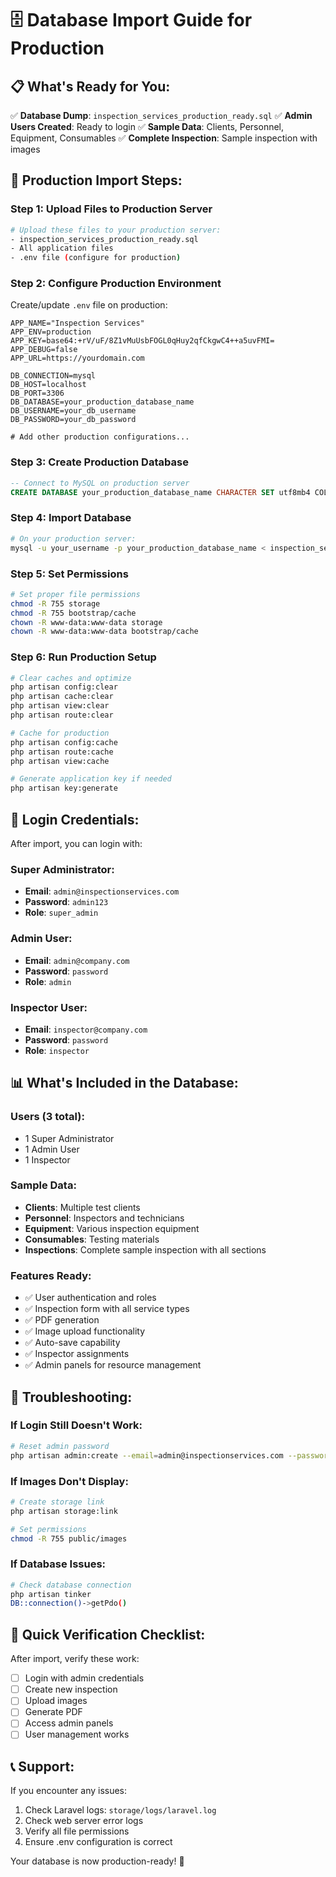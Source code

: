 # 🗄️ Database Import Guide for Production

## 📋 What's Ready for You:

✅ **Database Dump**: `inspection_services_production_ready.sql`
✅ **Admin Users Created**: Ready to login
✅ **Sample Data**: Clients, Personnel, Equipment, Consumables
✅ **Complete Inspection**: Sample inspection with images

## 🚀 Production Import Steps:

### Step 1: Upload Files to Production Server

```bash
# Upload these files to your production server:
- inspection_services_production_ready.sql
- All application files
- .env file (configure for production)
```

### Step 2: Configure Production Environment

Create/update `.env` file on production:

```env
APP_NAME="Inspection Services"
APP_ENV=production
APP_KEY=base64:+rV/uF/8Z1vMuUsbFOGL0qHuy2qfCkgwC4++a5uvFMI=
APP_DEBUG=false
APP_URL=https://yourdomain.com

DB_CONNECTION=mysql
DB_HOST=localhost
DB_PORT=3306
DB_DATABASE=your_production_database_name
DB_USERNAME=your_db_username
DB_PASSWORD=your_db_password

# Add other production configurations...
```

### Step 3: Create Production Database

```sql
-- Connect to MySQL on production server
CREATE DATABASE your_production_database_name CHARACTER SET utf8mb4 COLLATE utf8mb4_unicode_ci;
```

### Step 4: Import Database

```bash
# On your production server:
mysql -u your_username -p your_production_database_name < inspection_services_production_ready.sql
```

### Step 5: Set Permissions

```bash
# Set proper file permissions
chmod -R 755 storage
chmod -R 755 bootstrap/cache
chown -R www-data:www-data storage
chown -R www-data:www-data bootstrap/cache
```

### Step 6: Run Production Setup

```bash
# Clear caches and optimize
php artisan config:clear
php artisan cache:clear
php artisan view:clear
php artisan route:clear

# Cache for production
php artisan config:cache
php artisan route:cache
php artisan view:cache

# Generate application key if needed
php artisan key:generate
```

## 👤 Login Credentials:

After import, you can login with:

### Super Administrator:

-   **Email**: `admin@inspectionservices.com`
-   **Password**: `admin123`
-   **Role**: `super_admin`

### Admin User:

-   **Email**: `admin@company.com`
-   **Password**: `password`
-   **Role**: `admin`

### Inspector User:

-   **Email**: `inspector@company.com`
-   **Password**: `password`
-   **Role**: `inspector`

## 📊 What's Included in the Database:

### Users (3 total):

-   1 Super Administrator
-   1 Admin User
-   1 Inspector

### Sample Data:

-   **Clients**: Multiple test clients
-   **Personnel**: Inspectors and technicians
-   **Equipment**: Various inspection equipment
-   **Consumables**: Testing materials
-   **Inspections**: Complete sample inspection with all sections

### Features Ready:

-   ✅ User authentication and roles
-   ✅ Inspection form with all service types
-   ✅ PDF generation
-   ✅ Image upload functionality
-   ✅ Auto-save capability
-   ✅ Inspector assignments
-   ✅ Admin panels for resource management

## 🔧 Troubleshooting:

### If Login Still Doesn't Work:

```bash
# Reset admin password
php artisan admin:create --email=admin@inspectionservices.com --password=newpassword
```

### If Images Don't Display:

```bash
# Create storage link
php artisan storage:link

# Set permissions
chmod -R 755 public/images
```

### If Database Issues:

```bash
# Check database connection
php artisan tinker
DB::connection()->getPdo()
```

## 🎯 Quick Verification Checklist:

After import, verify these work:

-   [ ] Login with admin credentials
-   [ ] Create new inspection
-   [ ] Upload images
-   [ ] Generate PDF
-   [ ] Access admin panels
-   [ ] User management works

## 📞 Support:

If you encounter any issues:

1. Check Laravel logs: `storage/logs/laravel.log`
2. Check web server error logs
3. Verify all file permissions
4. Ensure .env configuration is correct

Your database is now production-ready! 🎉
